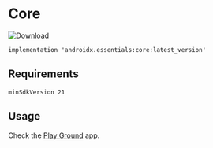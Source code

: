 # Core
[ ![Download](https://api.bintray.com/packages/kunal26das/androidx.essentials/core/images/download.svg) ](https://bintray.com/kunal26das/androidx.essentials/core/_latestVersion)
```
implementation 'androidx.essentials:core:latest_version'
```
## Requirements
```
minSdkVersion 21
```
## Usage
Check the [Play Ground](https://github.com/kunal26das/AndroidX-Essentials/tree/master/play-ground/src/main/java/androidx/essentials/playground) app.
